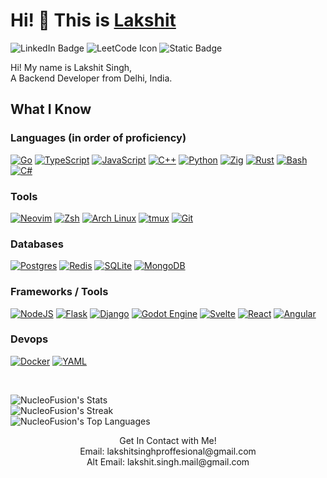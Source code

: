 # Hi! 👋 This is <a href='https://lakshitsingh.vercel.app'>Lakshit</a>

<a href="https://www.linkedin.com/in/lakshit-singh-41583a287/" style="text-decoration: none">
  <img src="https://img.shields.io/badge/LinkedIn-blue?style=for-the-badge&logo=linkedin&logoColor=white" alt="LinkedIn Badge"/>
</a>
<a href='https://leetcode.com/u/NucleoFusion/' style="text-decoration: none"> 
  <img src='https://img.shields.io/badge/LeetCode-000000?style=for-the-badge&logo=LeetCode&logoColor=' alt='LeetCode Icon'/>
</a>
<a href='https://github.com/NucleoFusion' style="text-decoration: none"> 
  <img alt="Static Badge" src="https://img.shields.io/badge/GitHub-black?style=for-the-badge&logo=GitHub&logoColor=white">
</a>
<br />

Hi! My name is Lakshit Singh,<br /> A Backend Developer from Delhi, India.

## What I Know

### Languages (in order of proficiency)

[![Go](https://img.shields.io/badge/Go-%2300ADD8.svg?&logo=go&logoColor=white)](#)
[![TypeScript](https://img.shields.io/badge/TypeScript-3178C6?logo=typescript&logoColor=fff)](#)
[![JavaScript](https://img.shields.io/badge/JavaScript-F7DF1E?logo=javascript&logoColor=000)](#)
[![C++](https://img.shields.io/badge/C++-%2300599C.svg?logo=c%2B%2B&logoColor=white)](#)
[![Python](https://img.shields.io/badge/Python-3776AB?logo=python&logoColor=fff)](#)
[![Zig](https://img.shields.io/badge/Zig-F7A41D?logo=zig&logoColor=fff)](#)
[![Rust](https://img.shields.io/badge/Rust-%23000000.svg?e&logo=rust&logoColor=white)](#)
[![Bash](https://img.shields.io/badge/Bash-4EAA25?logo=gnubash&logoColor=fff)](#)
[![C#](https://custom-icon-badges.demolab.com/badge/C%23-%23239120.svg?logo=cshrp&logoColor=white)](#)

### Tools

[![Neovim](https://img.shields.io/badge/Neovim-57A143?logo=neovim&logoColor=fff)](#)
[![Zsh](https://img.shields.io/badge/Zsh-F15A24?logo=zsh&logoColor=fff)](#)
[![Arch Linux](https://img.shields.io/badge/Arch%20Linux-1793D1?logo=arch-linux&logoColor=fff)](#)
[![tmux](https://img.shields.io/badge/tmux-1BB91F?logo=tmux&logoColor=fff)](#)
[![Git](https://img.shields.io/badge/Git-F05032?logo=git&logoColor=fff)](#)

### Databases

[![Postgres](https://img.shields.io/badge/Postgres-%23316192.svg?logo=postgresql&logoColor=white)](#)
[![Redis](https://img.shields.io/badge/Redis-%23DD0031.svg?logo=redis&logoColor=white)](#)
[![SQLite](https://img.shields.io/badge/SQLite-%2307405e.svg?logo=sqlite&logoColor=white)](#)
[![MongoDB](https://img.shields.io/badge/MongoDB-%234ea94b.svg?logo=mongodb&logoColor=white)](#)

### Frameworks / Tools

[![NodeJS](https://img.shields.io/badge/Node.js-6DA55F?logo=node.js&logoColor=white)](#)
[![Flask](https://img.shields.io/badge/Flask-000?logo=flask&logoColor=fff)](#)
[![Django](https://img.shields.io/badge/Django-%23092E20.svg?logo=django&logoColor=white)](#)
[![Godot Engine](https://img.shields.io/badge/Godot-%23FFFFFF.svg?logo=godot-engine)](#)
[![Svelte](https://img.shields.io/badge/Svelte-%23f1413d.svg?logo=svelte&logoColor=white)](#)
[![React](https://img.shields.io/badge/React-%2320232a.svg?logo=react&logoColor=%2361DAFB)](#)
[![Angular](https://img.shields.io/badge/Angular-%23DD0031.svg?logo=angular&logoColor=white)](#)

### Devops

[![Docker](https://img.shields.io/badge/Docker-2496ED?logo=docker&logoColor=fff)](#)
[![YAML](https://img.shields.io/badge/YAML-CB171E?logo=yaml&logoColor=fff)](#)

<br />

![NucleoFusion's Stats](https://github-readme-stats.vercel.app/api?username=NucleoFusion&theme=vue-dark&show_icons=true&hide_border=true&count_private=true)
<br />
![NucleoFusion's Streak](https://github-readme-streak-stats.herokuapp.com/?user=NucleoFusion&theme=vue-dark&hide_border=true)
<br />
![NucleoFusion's Top Languages](https://github-readme-stats.vercel.app/api/top-langs/?username=NucleoFusion&theme=vue-dark&show_icons=true&hide_border=true&layout=compact)

<div>
  <p align="center">
    Get In Contact with Me!
    <br />
    Email: lakshitsinghproffesional@gmail.com
    <br />
    Alt Email: lakshit.singh.mail@gmail.com 
  </p>
</div>
  <!--
  <li>
    <a href='https://github.com/NucleoFusion/OnRemote'>Lapis oAuth</a>
    <p>
      lorem ipsum dolor sit amet
    </p>
  </li>
</ul>
  -->
<!--
**NucleoFusion/NucleoFusion** is a ✨ _special_ ✨ repository because its `README.md` (this file) appears on your GitHub profile.

Here are some ideas to get you started:

- 🔭 I’m currently working on ...
- 🌱 I’m currently learning ...
- 👯 I’m looking to collaborate on ...
- 🤔 I’m looking for help with ...
- 💬 Ask me about ...
- 📫 How to reach me: ...
- 😄 Pronouns: ...
- ⚡ Fun fact: ...
-->

